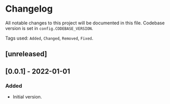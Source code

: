 # Changelog
All notable changes to this project will be documented in this file.
Codebase version is set in `config.CODEBASE_VERSION`.

Tags used: `Added`, `Changed`, `Removed`, `Fixed`.

## [unreleased]

## [0.0.1] - 2022-01-01
### Added
- Initial version.